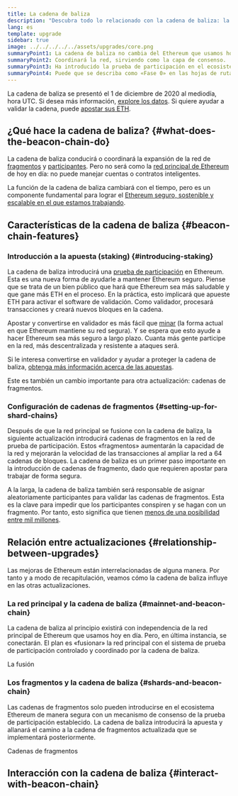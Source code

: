 ```yaml
---
title: La cadena de baliza
description: "Descubra todo lo relacionado con la cadena de baliza: la actualización que introdujo la prueba de participación en Ethereum."
lang: es
template: upgrade
sidebar: true
image: ../../../../../assets/upgrades/core.png
summaryPoint1: La cadena de baliza no cambia del Ethereum que usamos hoy.
summaryPoint2: Coordinará la red, sirviendo como la capa de consenso.
summaryPoint3: Ha introducido la prueba de participación en el ecosistema Ethereum.
summaryPoint4: Puede que se describa como «Fase 0» en las hojas de ruta técnicas.
---
```


<UpgradeStatus isShipped dateKey="page-upgrades-beacon-date">
    La cadena de baliza se presentó el 1 de diciembre de 2020 al mediodía, hora UTC. Si desea más información, <a href="https://beaconscan.com/">explore los datos</a>. Si quiere ayudar a validar la cadena, puede <a href="/staking/">apostar sus ETH</a>.
</UpgradeStatus>

## ¿Qué hace la cadena de baliza? {#what-does-the-beacon-chain-do}

La cadena de baliza conducirá o coordinará la expansión de la red de [fragmentos](/upgrades/sharding/) y [participantes](/staking/). Pero no será como la [red principal de Ethereum](/glossary/#mainnet) de hoy en día: no puede manejar cuentas o contratos inteligentes.

La función de la cadena de baliza cambiará con el tiempo, pero es un componente fundamental para lograr el [ Ethereum seguro, sostenible y escalable en el que estamos trabajando](/upgrades/vision/).

## Características de la cadena de baliza {#beacon-chain-features}

### Introducción a la apuesta (staking) {#introducing-staking}

La cadena de baliza introducirá una [prueba de participación](/developers/docs/consensus-mechanisms/pos/) en Ethereum. Esta es una nueva forma de ayudarle a mantener Ethereum seguro. Piense que se trata de un bien público que hará que Ethereum sea más saludable y que gane más ETH en el proceso. En la práctica, esto implicará que apueste ETH para activar el software de validación. Como validador, procesará transacciones y creará nuevos bloques en la cadena.

Apostar y convertirse en validador es más fácil que [minar](/developers/docs/mining/) (la forma actual en que Ethereum mantiene su red segura). Y se espera que esto ayude a hacer Ethereum sea más seguro a largo plazo. Cuanta más gente participe en la red, más descentralizada y resistente a ataques será.

<InfoBanner emoji=":money_bag:">
Si le interesa convertirse en validador y ayudar a proteger la cadena de baliza, <a href="/staking/">obtenga más información acerca de las apuestas</a>.
</InfoBanner>

Este es también un cambio importante para otra actualización: cadenas de fragmentos.

### Configuración de cadenas de fragmentos {#setting-up-for-shard-chains}

Después de que la red principal se fusione con la cadena de baliza, la siguiente actualización introducirá cadenas de fragmentos en la red de prueba de participación. Estos «fragmentos» aumentarán la capacidad de la red y mejorarán la velocidad de las transacciones al ampliar la red a 64 cadenas de bloques. La cadena de baliza es un primer paso importante en la introducción de cadenas de fragmento, dado que requieren apostar para trabajar de forma segura.

A la larga, la cadena de baliza también será responsable de asignar aleatoriamente participantes para validar las cadenas de fragmentos. Esta es la clave para impedir que los participantes conspiren y se hagan con un fragmento. Por tanto, esto significa que tienen [menos de una posibilidad entre mil millones](https://medium.com/@chihchengliang/minimum-committee-size-explained-67047111fa20).

## Relación entre actualizaciones {#relationship-between-upgrades}

Las mejoras de Ethereum están interrelacionadas de alguna manera. Por tanto y a modo de recapitulación, veamos cómo la cadena de baliza influye en las otras actualizaciones.

### La red principal y la cadena de baliza {#mainnet-and-beacon-chain}

La cadena de baliza al principio existirá con independencia de la red principal de Ethereum que usamos hoy en día. Pero, en última instancia, se conectarán. El plan es «fusionar» la red principal con el sistema de prueba de participación controlado y coordinado por la cadena de baliza.

<ButtonLink to="/upgrades/merge/">
    La fusión
</ButtonLink>

### Los fragmentos y la cadena de baliza {#shards-and-beacon-chain}

Las cadenas de fragmentos solo pueden introducirse en el ecosistema Ethereum de manera segura con un mecanismo de consenso de la prueba de participación establecido. La cadena de baliza introducirá la apuesta y allanará el camino a la cadena de fragmentos actualizada que se implementará posteriormente.

<ButtonLink to="/upgrades/sharding/">
    Cadenas de fragmentos
</ButtonLink>

<Divider />

## Interacción con la cadena de baliza {#interact-with-beacon-chain}

<BeaconChainActions />
